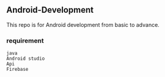 ## Android-Development
This repo is for Android development from basic to advance.
### requirement
```
java
Android studio
Api 
Firebase
```

